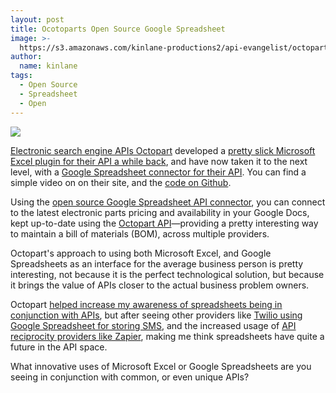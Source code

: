 ```yaml
---
layout: post
title: Ocotoparts Open Source Google Spreadsheet
image: >-
  https://s3.amazonaws.com/kinlane-productions2/api-evangelist/octoparts/octopart-logo.jpg
author:
  name: kinlane
tags:
  - Open Source
  - Spreadsheet
  - Open
---
```

[![](https://s3.amazonaws.com/kinlane-productions2/api-evangelist/octoparts/octopart-logo.jpg)](http://octopart.com/)

[Electronic search engine APIs Octopart](http://octopart.com/) developed a [pretty slick Microsoft Excel plugin for their API a while back](http://apievangelist.com/2013/07/31/giving-excel-power-users-the-api-driven-resources-they-need/), and have now taken it to the next level, with a [Google Spreadsheet connector for their API](http://octopart.com/blog/archives/2014/8/google-apps-add%252Don%253A-paulo%2527s-open-source-project). You can find a simple video on on their site, and the [code on Github](https://github.com/curtacircuitos/octopart-google-app).

Using the [open source Google Spreadsheet API connector](https://github.com/curtacircuitos/octopart-google-app), you can connect to the latest electronic parts pricing and availability in your Google Docs, kept up-to-date using the [Octopart API](http://octopart.com/api/home)—providing a pretty interesting way to maintain a bill of materials (BOM), across multiple providers.

Octopart's approach to using both Microsoft Excel, and Google Spreadsheets as an interface for the average business person is pretty interesting, not because it is the perfect technological solution, but because it brings the value of APIs closer to the actual business problem owners.

Octopart [helped increase my awareness of spreadsheets being in conjunction with APIs](http://apievangelist.com/2013/07/31/giving-excel-power-users-the-api-driven-resources-they-need/), but after seeing other providers like [Twilio using Google Spreadsheet for storing SMS](http://apievangelist.com/2014/08/20/route-sms-messages-to-google-spreadsheets-via-twilio-api-with-twiliosheet/), and the increased usage of [API reciprocity providers like Zapier](http://reciprocity.apievangelist.com/companies.html), making me think spreadsheets have quite a future in the API space.

What innovative uses of Microsoft Excel or Google Spreadsheets are you seeing in conjunction with common, or even unique APIs?